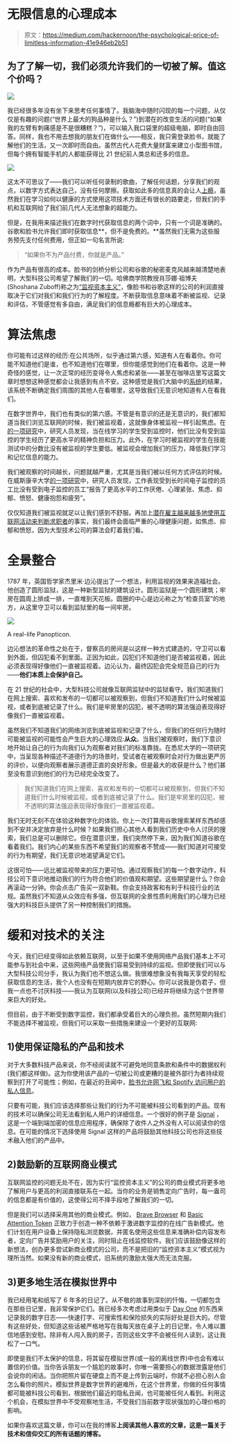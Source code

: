 # 无限信息的心理成本

> 原文：<https://medium.com/hackernoon/the-psychological-price-of-limitless-information-41e946eb2b51>

## 为了了解一切，我们必须允许我们的一切被了解。值这个价吗？

![](img/77eda30cd8be8b28edb87aea594348e9.png)

我已经很多年没有坐下来思考任何事情了。我脑海中随时闪现的每一个问题，从仅仅是有趣的问题(“世界上最大的狗品种是什么？”)到潜在的改变生活的问题(“如果我的左臂有刺痛感是不是很糟糕？”)，可以输入我口袋里的超级电脑，即时自由回答。同样，我也不用去想我的朋友们在做什么——相反，我只需登录脸书，就能了解他们的生活，又一次即时而自由。虽然古代人花费大量财富来建立小型图书馆，但每个拥有智能手机的人都能获得比 21 世纪前人类总和还多的信息。

![](img/8a59543835449a90bb53d9e52e9fcadd.png)

这太不可思议了——我们可以听任何录制的歌曲，了解任何话题，分享我们的观点，以数字方式表达自己，没有任何摩擦。获取如此多的信息真的会让人[上瘾](https://www.nbcnews.com/mach/science/surprising-ways-smartphones-affect-our-brains-our-lives-ncna947566)，虽然我们在学习如何以健康的方式使用这项技术方面还有很长的路要走，但我们的手机和互联网给了我们前几代人无法想象的超能力。

但是，在我用来描述我们在数字时代获取信息的两个词中，只有一个词是准确的。谷歌和脸书允许我们即时获取信息**，但不是免费的。**虽然我们无需为这些服务预先支付任何费用，但正如一句名言所说:

> “如果你不为产品付费，你就是产品。”

作为产品有很高的成本。脸书的剑桥分析公司和谷歌的秘密麦克风越来越清楚地表明，大型科技公司希望了解我们的一切。哈佛商学院教授肖莎娜·祖博夫(Shoshana Zuboff)称之为[“监视资本主义”](https://www.amazon.com/Age-Surveillance-Capitalism-Future-Frontier/dp/1610395697/ref=sr_1_sc_1)，像脸书和谷歌这样的公司的利润直接取决于它们对我们和我们行为的了解程度。不断获取信息意味着不断被监视、记录和评估，不管感觉有多自由，满足我们的信息瘾都有巨大的心理成本。

# 算法焦虑

你可能有过这样的经历:在公共场所，似乎通过第六感，知道有人在看着你。你可能不知道他们是谁，也不知道他们在哪里，但你能感觉到他们在看着你。这是一种奇怪的感觉，让一次正常的经历变得令人焦虑和紧张——甚至在咖啡店里写这篇文章时想想这种感觉都会让我感到有点不安。这种感觉是我们大脑中的[系统](https://www.psychologytoday.com/us/blog/the-narcissus-in-all-us/201102/how-you-know-eyes-are-watching-you)的结果，该系统不断确定我们周围的其他人在看哪里，这导致我们无意识地知道有人在看我们。

在数字世界中，我们也有类似的第六感。不管是有意识的还是无意识的，我们都知道当我们浏览互联网的时候，我们被监视着，这就像身体被监视一样引起焦虑。在[的一项研究](https://onlinelibrary.wiley.com/doi/abs/10.1111/j.1559-1816.2009.00521.x)中，研究人员发现，当在线学习的学生受到监控时，他们比没有受到监控的学生经历了更高水平的精神负担和压力。此外，在学习时被监视的学生在技能测试中的分数比没有被监视的学生要低。被监视会增加我们的压力，降低我们学习和记忆信息的能力。

我们被观察的时间越长，问题就越严重，尤其是当我们被以任何方式评估的时候。在威斯康辛大学[的一项研究](https://www.ncbi.nlm.nih.gov/pubmed/15676845)中，研究人员发现，工作表现受到长时间电子监控的员工比没有受到电子监控的员工“报告了更高水平的工作厌倦、心理紧张、焦虑、抑郁、愤怒、健康抱怨和疲劳”。

仅仅知道我们被监视就足以让我们感到不舒服。再加上[潜在雇主越来越多地使用互联网活动来判断求职者](https://hbr.org/2012/04/your-future-employer-is-watchi)的事实，我们最终会面临严重的心理健康问题，如焦虑、抑郁和愤怒，因为大型技术公司的算法会盯着我们看。

# 全景整合

1787 年，英国哲学家杰里米·边沁提出了一个想法，利用监视的效果来造福社会。他创造了圆形监狱，这是一种新型监狱的建筑设计。圆形监狱是一个圆形建筑；牢房在圆周上排成一排，一直堆到天花板。圆圈的中心是边沁称之为“检查员室”的地方，从这里守卫可以看到监狱里的每一间牢房。

![](img/020b635caa7981df2c3bc00879872ac8.png)

A real-life Panopticon.

边沁想法的革命性之处在于，督察员的房间是以这样一种方式建造的，守卫可以看到外面，但囚犯看不到里面。正因为如此，囚犯们不知道他们是否被监视着，因此必须表现得好像他们一直被监视着。边沁认为，最终囚犯会完全规范自己的行为——**他们本质上会保护自己。**

在 21 世纪的社会中，大型科技公司就像互联网监狱中的监狱看守。我们知道我们在网上搜索、喜欢和发布的一切都可以被观察到，但我们不知道我们什么时候被监视，或者到底被记录了什么。我们是牢房里的囚犯，被不透明的算法强迫表现得好像我们一直被监视着。

虽然我们不知道我们的网络浏览到底被监视和记录了什么，但我们的任何行为随时可能被监视的可能性会产生巨大的心理效应:**从众**。当我们被观察时，我们下意识地开始让自己的行为向我们认为观察者对我们的标准靠拢。在悉尼大学的一项研究中，当呈现各种描述不道德行为的场景时，受试者在被观察时会对行为做出更严厉的评价，以便向观察者展示道德正直的良好形象。但是最大的收获是什么？他们甚至没有意识到他们的行为已经完全改变了。

> 我们知道我们在网上搜索、喜欢和发布的一切都可以被观察到，但我们不知道我们什么时候被监视，或者到底被记录了什么。我们是牢房里的囚犯，被不透明的算法强迫表现得好像我们一直被监视着。

我们无时无刻不在体验这种数字化的体验。你上一次打算用谷歌搜索某样东西却感到不安并决定放弃是什么时候？如果我们担心其他人看到我们历史中令人讨厌的搜索，我们总是可以删除它。但在潜意识里，我们突然停下来，因为我们知道谷歌在看着我们。我们内心的某些东西不希望我们的观察者不赞成——我们知道对可接受的行为有期望，我们无意识地渴望满足它们。

这很可怕——远比被监视带来的压力更可怕。通过观察我们的每一个数字动作，科技公司下意识地推动我们的行为符合他们的价值观和期望。这些期望是什么？你会再滚动一分钟。你会点击广告买一双新鞋。你会支持政客和有利于科技行业的法规。虽然我们不知道从众效应有多强，但互联网的全景性质利用我们的心理为已经强大的科技巨头提供了另一种控制我们的措施。

# 缓和对技术的关注

今天，我们已经变得如此依赖互联网，以至于如果不使用网络产品我们基本上不可能参与到社会中来，这些网络产品使我们容易受到持续的监视。但即使我们可以与大型科技公司分手，我认为我们也不想这么做。我很难想象没有我每天享受的轻松获取信息的生活，我个人也没有在短期内放弃它的野心。你可以说我是伪君子，但我一点也不讨厌科技——我认为互联网(以及科技公司)已经并将继续为这个世界带来巨大的好处。

但目前，由于不断受到数字监控，我们都承受着巨大的心理负担。虽然短期内我们不能选择不被监视，但我们可以采取一些措施来建设一个更好的互联网:

## 1)使用保证隐私的产品和技术

对于大多数科技产品来说，你不经阅读就不可避免地同意条款和条件中的数据权利(我们都这样做)。这为你使用该产品的一切被公司或更糟的是被外部行为者持续观察到打开了可能性；例如，在最近的丑闻中，[脸书允许网飞和 Spotify 访问用户的私人信息](https://www.usatoday.com/story/tech/2018/12/19/facebooks-latest-privacy-scandal-what-we-know-now/2361257002/)。

只要有可能，我们应该选择那些让我们的行为不可能被科技公司看到的产品。现有的技术可以确保公司无法看到私人用户的详细信息。一个很好的例子是 [Signal](https://signal.org/) ，这是一个端到端加密的信息应用程序，确保除了收件人之外没有人可以阅读你的信息。在可能的情况下选择使用 Signal 这样的产品将鼓励其他科技公司也将这些技术融入他们的产品中。

## 2)鼓励新的互联网商业模式

互联网监控的问题无处不在，因为实行“监控资本主义”的公司的商业模式将更多地了解用户与更高的利润直接联系在一起。当你的业务是销售定向广告时，每一盎司的信息都是有价值的，这使得公司不择手段地了解我们的一切。

但是我们可以选择采用其他的商业模式。例如， [Brave Browser](https://brave.com/) 和 [Basic Attention Token](https://basicattentiontoken.org/) 正致力于创造一种不依赖于激进数字监控的在线广告新模式。他们计划在用户设备上保持隐私浏览数据，并匿名使用这些信息来准确补偿内容发布者，定向广告并奖励用户的关注，同时阻止在线监控软件。我们应该鼓励像这样的新想法，创办更多尝试新商业模式的公司，而不是把旧的“监控资本主义”模式视为理所当然。如果没有新的商业模式，旧系统的激励太强大而无法克服。

## 3)更多地生活在模拟世界中

我已经用笔和纸写了 6 年多的日记了。从不敬的故事到深刻的忏悔，一切都包含在那些日记里，我非常保护它们。我已经多次考虑过用类似于 [Day One](https://dayoneapp.com/) 的东西来记录我的数字日志——快速打字、可搜索性和保险损失的实际好处是巨大的。尽管有这些好处，但知道这些话被严格地写在我每天放在桌子上的日记里，令人难以置信地感到安慰。除非有人闯入我的房子，否则这些文字不会被任何人读到，这让我松了一口气。

即使是我们不太保护的信息，将其留在模拟世界(或一般的离线世界)中也会有难以置信的价值。当你告诉朋友一个尴尬的故事时，你唯一需要担心的数据泄露是他们会说你的闲话。当你把照片留在硬盘上而不是上传到云端时，你就不必担心别人会怎么看你的照片。模拟世界是数字世界的避难所，在这个世界里，你做的任何事情都可能被科技公司看到，根据他们最近的隐私丑闻，也可能被任何人看到。利用这个机会，在模拟世界中不受观察地生活，不受我们当前数字现状强加的心理价格的影响。

如果你喜欢这篇文章，你可以在我的博客[](https://www.digitalinklingsblog.com/)****上阅读其他人喜欢的文章，这是一篇关于技术和信仰交汇的所有话题的博客。****